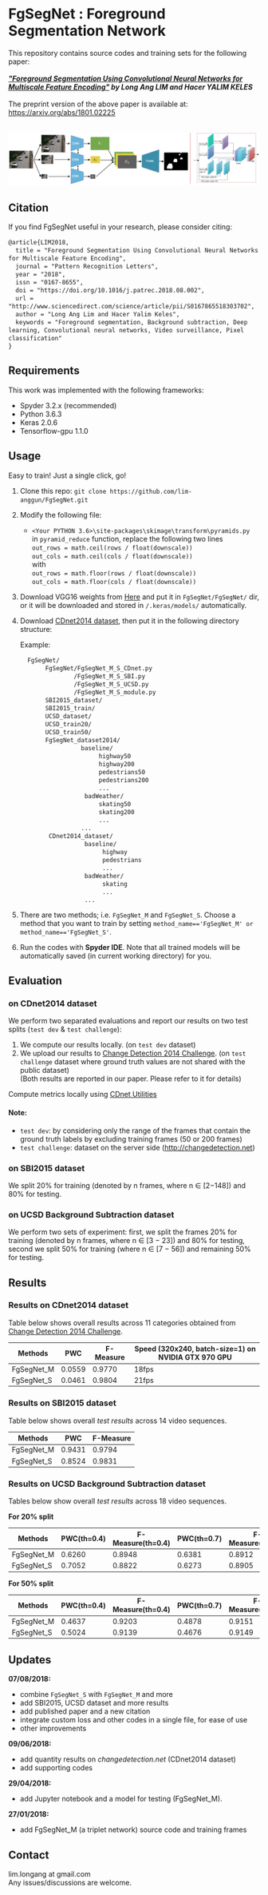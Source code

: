 # FgSegNet : Foreground Segmentation Network

This repository contains source codes and training sets for the following paper:<br /><br />
***["Foreground Segmentation Using Convolutional Neural Networks for Multiscale Feature Encoding"](https://www.sciencedirect.com/science/article/pii/S0167865518303702) by Long Ang LIM and Hacer YALIM KELES*** <br /><br />
The preprint version of the above paper is available at: https://arxiv.org/abs/1801.02225 <br/><br/>

![alt tag](network.jpg "FgSegNet_M_S Network Architecture")
<br/>

## Citation
If you find FgSegNet useful in your research, please consider citing: <br />

```
@article{LIM2018,
  title = "Foreground Segmentation Using Convolutional Neural Networks for Multiscale Feature Encoding",
  journal = "Pattern Recognition Letters",
  year = "2018",
  issn = "0167-8655",
  doi = "https://doi.org/10.1016/j.patrec.2018.08.002",
  url = "http://www.sciencedirect.com/science/article/pii/S0167865518303702",
  author = "Long Ang Lim and Hacer Yalim Keles",
  keywords = "Foreground segmentation, Background subtraction, Deep learning, Convolutional neural networks, Video surveillance, Pixel classification"
}
```

## Requirements
This work was implemented with the following frameworks:
* Spyder 3.2.x (recommended)
* Python 3.6.3
* Keras 2.0.6
* Tensorflow-gpu 1.1.0

## Usage
Easy to train! Just a single click, go! <br />
1. Clone this repo: ``git clone https://github.com/lim-anggun/FgSegNet.git``

2. Modify the following file:
    * ``<Your PYTHON 3.6>\site-packages\skimage\transform\pyramids.py`` <br/>
          in ```pyramid_reduce``` function, replace the following two lines<br/>
          ```out_rows = math.ceil(rows / float(downscale))``` <br/>
          ```out_cols = math.ceil(cols / float(downscale))``` <br/>
          with <br/>
          ```out_rows = math.floor(rows / float(downscale))```<br/>
          ```out_cols = math.floor(cols / float(downscale))```

3. Download VGG16 weights from [Here](https://github.com/fchollet/deep-learning-models/releases/download/v0.1/vgg16_weights_tf_dim_ordering_tf_kernels_notop.h5) and put it in ```FgSegNet/FgSegNet/``` dir, or it will be downloaded and stored in ```/.keras/models/``` automatically.

4. Download [CDnet2014 dataset](http://changedetection.net), then put it in the following directory structure:<br/>

    Example:

    ```
      FgSegNet/
           FgSegNet/FgSegNet_M_S_CDnet.py
                   /FgSegNet_M_S_SBI.py
                   /FgSegNet_M_S_UCSD.py
                   /FgSegNet_M_S_module.py
           SBI2015_dataset/
           SBI2015_train/
           UCSD_dataset/
           UCSD_train20/
           UCSD_train50/
           FgSegNet_dataset2014/
                     baseline/
                          highway50
                          highway200
                          pedestrians50
                          pedestrians200
                          ...
                      badWeather/
                          skating50
                          skating200
                          ...
                     ...
            CDnet2014_dataset/
                      baseline/
                           highway
                           pedestrians
                           ...
                      badWeather/
                           skating
                           ...
                      ...
    ```

5. There are two methods; i.e. ```FgSegNet_M``` and ```FgSegNet_S```. Choose a method that you want to train by setting ```method_name=='FgSegNet_M' or method_name=='FgSegNet_S'```.

6. Run the codes with **Spyder IDE**. Note that all trained models will be automatically saved (in current working directory) for you.

## Evaluation
### on CDnet2014 dataset

We perform two separated evaluations and report our results on two test splits (```test dev``` & ```test challenge```): <br />
1. We compute our results locally. (on ```test dev``` dataset)
2. We upload our results to [Change Detection 2014 Challenge](http://changedetection.net). (on ```test challenge``` dataset where ground truth values are not shared with the public dataset)<br />
(Both results are reported in our paper. Please refer to it for details)<br />

Compute metrics locally using [CDnet Utilities](http://wordpress-jodoin.dmi.usherb.ca/code/)
#### Note:
- ```test dev```: by considering only the range of the frames that contain the ground truth labels by excluding training frames (50 or 200 frames)
- ```test challenge```: dataset on the server side (http://changedetection.net)
### on SBI2015 dataset

We split 20% for training (denoted by n frames, where n ∈ [2−148]) and 80% for testing.

### on UCSD Background Subtraction dataset

We perform two sets of experiment: first, we split the frames 20% for training (denoted by n frames, where n ∈ [3 − 23]) and 80% for testing, second we split 50% for training (where n ∈ [7 − 56]) and remaining 50% for testing.

## Results
### Results on CDnet2014 dataset
Table below shows overall results across 11 categories obtained from [Change Detection 2014 Challenge](http://changedetection.net).

| Methods  | PWC | F-Measure | Speed (320x240, batch-size=1) on NVIDIA GTX 970 GPU |
| ------------- | ------------- | ------------- | ------------- |
| FgSegNet_M  | 0.0559 | 0.9770 | 18fps |
| FgSegNet_S  | 0.0461 | 0.9804 | 21fps |

### Results on SBI2015 dataset
Table below shows overall *test results* across 14 video sequences.

| Methods  | PWC | F-Measure |
| ------------- | ------------- | ------------- |
| FgSegNet_M  | 0.9431 | 0.9794 |
| FgSegNet_S  | 0.8524 | 0.9831 |

### Results on UCSD Background Subtraction dataset
Tables below show overall *test results* across 18 video sequences.

**For 20% split**

| Methods  | PWC(th=0.4) | F-Measure(th=0.4) | PWC(th=0.7) | F-Measure(th=0.7) |
| ------------- | ------------- | ------------- | ------------- | ------------- |
| FgSegNet_M  | 0.6260 | 0.8948 | 0.6381 | 0.8912 |
| FgSegNet_S  | 0.7052 | 0.8822 | 0.6273 | 0.8905 |

**For 50% split**

| Methods  | PWC(th=0.4) | F-Measure(th=0.4) | PWC(th=0.7) | F-Measure(th=0.7) |
| ------------- | ------------- | ------------- | ------------- | ------------- |
| FgSegNet_M  | 0.4637 | 0.9203 | 0.4878 | 0.9151 |
| FgSegNet_S  | 0.5024 | 0.9139 | 0.4676 | 0.9149 |

## Updates
**07/08/2018:**
- combine ```FgSegNet_S``` with ```FgSegNet_M``` and more
- add SBI2015, UCSD dataset and more results
- add published paper and a new citation
- integrate custom loss and other codes in a single file, for ease of use
- other improvements

**09/06/2018:**
- add quantity results on *changedetection.net* (CDnet2014 dataset)
- add supporting codes

**29/04/2018:**
- add Jupyter notebook and a model for testing (FgSegNet_M).

**27/01/2018:**
- add FgSegNet_M (a triplet network) source code and training frames

## Contact
lim.longang at gmail.com <br/>
Any issues/discussions are welcome.
